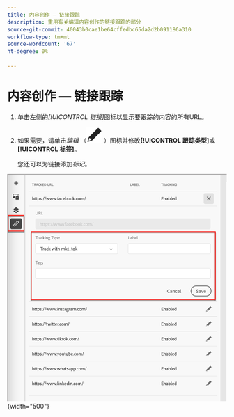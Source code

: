```yaml
---
title: 内容创作 — 链接跟踪
description: 重用有关编辑内容创作的链接跟踪的部分
source-git-commit: 40043b0cae1be64cffedbc65da2d2b091186a310
workflow-type: tm+mt
source-wordcount: '67'
ht-degree: 0%

---
```


# 内容创作 — 链接跟踪

1. 单击左侧的&#x200B;_[!UICONTROL 链接]_&#x200B;图标以显示要跟踪的内容的所有URL。

1. 如果需要，请单击&#x200B;_编辑_ （![编辑图标](../user/assets/do-not-localize/icon-edit.svg) ）图标并修改&#x200B;**[!UICONTROL 跟踪类型]**&#x200B;或&#x200B;**[!UICONTROL 标签]**。

   您还可以为链接添加&#x200B;_标记_。

![单击“编辑”图标以访问链接跟踪](../assets/content-design-shared/visual-designer-links.png){width="500"}